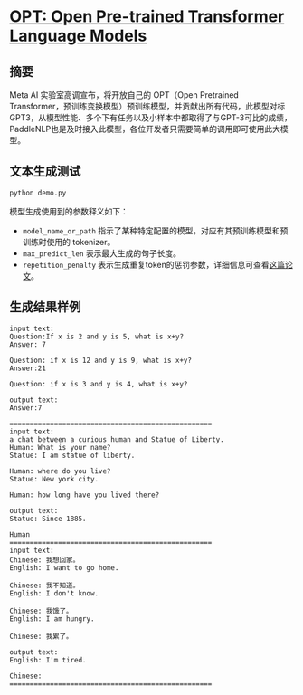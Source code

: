 # [OPT: Open Pre-trained Transformer Language Models](https://arxiv.org/pdf/1909.05858.pdf)

## 摘要

Meta AI 实验室高调宣布，将开放自己的 OPT（Open Pretrained Transformer，预训练变换模型）预训练模型，并贡献出所有代码，此模型对标GPT3，从模型性能、多个下有任务以及小样本中都取得了与GPT-3可比的成绩，PaddleNLP也是及时接入此模型，各位开发者只需要简单的调用即可使用此大模型。

## 文本生成测试
```sh
python demo.py
```
模型生成使用到的参数释义如下：
- `model_name_or_path` 指示了某种特定配置的模型，对应有其预训练模型和预训练时使用的 tokenizer。
- `max_predict_len` 表示最大生成的句子长度。
- `repetition_penalty` 表示生成重复token的惩罚参数，详细信息可查看[这篇论文](https://arxiv.org/pdf/1909.05858.pdf)。

## 生成结果样例

```
input text:
Question:If x is 2 and y is 5, what is x+y?
Answer: 7

Question: if x is 12 and y is 9, what is x+y?
Answer:21

Question: if x is 3 and y is 4, what is x+y?

output text:
Answer:7

==================================================
input text:
a chat between a curious human and Statue of Liberty.
Human: What is your name?
Statue: I am statue of liberty.

Human: where do you live?
Statue: New york city.

Human: how long have you lived there?

output text:
Statue: Since 1885.

Human
==================================================
input text:
Chinese: 我想回家。
English: I want to go home.

Chinese: 我不知道。
English: I don't know.

Chinese: 我饿了。
English: I am hungry.

Chinese: 我累了。

output text:
English: I'm tired.

Chinese:
==================================================
```
